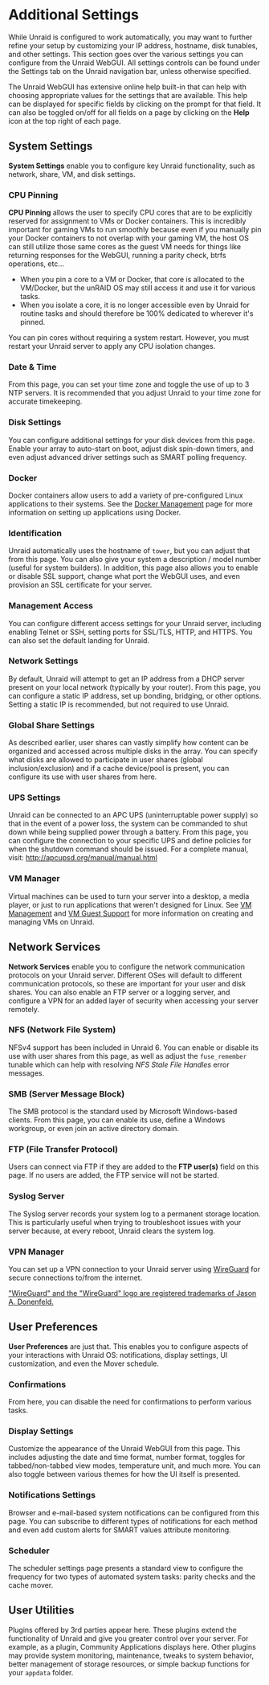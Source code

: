 # Additional Settings

While Unraid is configured to work automatically, you may want to further refine your setup by customizing your IP address, hostname, disk tunables, and other settings. This section goes over the various settings you can configure from the Unraid WebGUI. All settings controls can be found under the <navpath>Settings</navpath> tab on the Unraid navigation bar, unless otherwise specified.

The Unraid WebGUI has extensive online help built-in that can help with choosing appropriate values for the settings that are available. This help can be displayed for specific fields by clicking on the prompt for that field. It can also be toggled on/off for all fields on a page by clicking on the **Help** icon at the top right of each page.

## System Settings

**System Settings** enable you to configure key Unraid functionality, such as network, share, VM, and disk settings.

### CPU Pinning

**CPU Pinning** allows the user to specify CPU cores that are to be explicitly reserved for assignment to VMs or Docker containers. This is incredibly important for gaming VMs to run smoothly because even if you manually pin your Docker containers to not overlap with your gaming VM, the host OS can still utilize those same cores as the guest VM needs for things like returning responses for the WebGUI, running a parity check, btrfs operations, etc...

* When you pin a core to a VM or Docker, that core is allocated to the VM/Docker, but the unRAID OS may still access it and use it for various tasks.
* When you isolate a core, it is no longer accessible even by Unraid for routine tasks and should therefore be 100% dedicated to wherever it's pinned.

You can pin cores without requiring a system restart. However, you must restart your Unraid server to apply any CPU isolation changes.

### Date & Time

From this page, you can set your time zone and toggle the use of up to 3 NTP servers. It is recommended that you adjust Unraid to your time zone for accurate timekeeping.

### Disk Settings

You can configure additional settings for your disk devices from this page. Enable your array to auto-start on boot, adjust disk spin-down timers, and even adjust advanced driver settings such as SMART polling frequency.

### Docker

Docker containers allow users to add a variety of pre-configured Linux applications to their systems. See the [Docker Management](./docker-management.md) page for more information on setting up applications using Docker.

### Identification

Unraid automatically uses the hostname of `tower`, but you can adjust that from this page. You can also give your system a description / model number (useful for system builders). In addition, this page also allows you to enable or disable SSL support, change what port the WebGUI uses, and even provision an SSL certificate for your server.

### Management Access

You can configure different access settings for your Unraid server, including enabling Telnet or SSH, setting ports for SSL/TLS, HTTP, and HTTPS. You can also set the default landing for Unraid.

### Network Settings

By default, Unraid will attempt to get an IP address from a DHCP server present on your local network (typically by your router). From this page, you can configure a static IP address, set up bonding, bridging, or other options. Setting a static IP is recommended, but not required to use Unraid.

### Global Share Settings

As described earlier, user shares can vastly simplify how content can be organized and accessed across multiple disks in the array. You can specify what disks are allowed to participate in user shares (global inclusion/exclusion) and if a cache device/pool is present, you can configure its use with user shares from here.

### UPS Settings

Unraid can be connected to an APC UPS (uninterruptable power supply) so that in the event of a power loss, the system can be commanded to shut down while being supplied power through a battery. From this page, you can configure the connection to your specific UPS and define policies for when the shutdown command should be issued. For a complete manual, visit: <http://apcupsd.org/manual/manual.html>

### VM Manager

Virtual machines can be used to turn your server into a desktop, a media player, or just to run applications that weren't designed for Linux. See [VM Management](./vm/vm-management.md) and [VM Guest Support](./vm/vm-support.md) for more information on creating and managing VMs on Unraid.

<!-- ## AFP (Apple File Protocol)

From this page you can enable user shares for use with the Apple File Protocol, allowing them to be used as valid Time Machine backup targets for your Mac OS X devices.
-->

## Network Services

**Network Services** enable you to configure the network communication protocols on your Unraid server. Different OSes will default to different communication protocols, so these are important for your user and disk shares. You can also enable an FTP server or a logging server, and configure a VPN for an added layer of security when accessing your server remotely.

### NFS (Network File System)

NFSv4 support has been included in Unraid 6. You can enable or disable its use with user shares from this page, as well as adjust the `fuse_remember` tunable which can help with resolving _NFS Stale File Handles_ error messages.

### SMB (Server Message Block)

The SMB protocol is the standard used by Microsoft Windows-based clients. From this page, you can enable its use, define a Windows workgroup, or even join an active directory domain.

### FTP (File Transfer Protocol)

Users can connect via FTP if they are added to the **FTP user(s)** field on this page. If no users are added, the FTP service will not be started.

### Syslog Server

The Syslog server records your system log to a permanent storage location. This is particularly useful when trying to troubleshoot issues with your server because, at every reboot, Unraid clears the system log.

### VPN Manager

You can set up a VPN connection to your Unraid server using [WireGuard](security/vpn.md#wireguard) for secure connections to/from the internet.

["WireGuard" and the "WireGuard" logo are registered trademarks of Jason A. Donenfeld.](https://www.wireguard.com/)

## User Preferences

**User Preferences** are just that. This enables you to configure aspects of your interactions with Unraid OS: notifications, display settings, UI customization, and even the Mover schedule.

### Confirmations

From here, you can disable the need for confirmations to perform various tasks.

### Display Settings

Customize the appearance of the Unraid WebGUI from this page. This includes adjusting the date and time format, number format, toggles for tabbed/non-tabbed view modes, temperature unit, and much more. You can also toggle between various themes for how the UI itself is presented.

### Notifications Settings

Browser and e-mail-based system notifications can be configured from this page. You can subscribe to different types of notifications for each method and even add custom alerts for SMART values attribute monitoring.

### Scheduler

The scheduler settings page presents a standard view to configure the frequency for two types of automated system tasks: parity checks and the cache mover.

<!-- ### Parity Checks (Read Checks)

The parity disk contents need to be correct for Unraid to be able to recover a failed drive successfully without any data loss or corruption. The purpose of a Parity Check is to  confirm that the data on the array data drives is consistent with that held on the parity disk(s). **Parity is updated in real-time** during normal Unraid use so one should only
expect there to be any mismatch between the parity calculated from reading the data drives and that actually present on the parity drives(s) if there have been any system events such as an unclean shutdown or if there have been write errors reported.

It is recommended that Parity Checks are run at regular intervals as part of normal system maintenance. You do not want to do this too frequently as the check can adversely affect system performance while it is running (typical frequencies used are **monthly** or **quarterly**). It is recommended that such checks are run as **non-correcting** so that
if a data drive is playing up for any reason you do not corrupt the parity. **Correcting** parity checks do have to be run if any problem has been identified (and corrected) to get parity disk contents to once again be consistent with the contents of the data drives and this can be done manually from the _Main_ page in the Unraid GUI.

#### Notes

- The only acceptable number of errors reported by a parity check is 0. If you get any other result then you need to look into why this has happened as it can compromise Unraid's ability to recover failed drives without any data corruption/loss.
- If you do not have a parity disk present in the system then this option will run a Read-Check which simply involves reading through all the data drives to ensure they can be read without error. This is still a useful maintenance function as any read errors need to be investigated as they could lead to problems later.

### Mover

**Mover** is used to handle the automated transfer of data belonging to User Shares between a cache pool and the main array. Whether it actually moves files and in which direction is controlled by the value of the _Use Cache_ setting on each share.

The Mover task is normally scheduled to run automatically in the middle of the night when the system its likely to be otherwise inactive.

#### Notes

- Mover can never move files off a cache pool as fast as a user can potentially write to it. For this reason it is typically recommended that User Shares are set to not use a cache pool during the initial load of data into a new Unraid system as this is almost certainly to be more than the cache pool can handle so the benefit is marginal at best. This option should only be enabled when the volume of data on a daily basis is likely to be less that the cache pool can handle.
- Mover will never move files that are currently open in any application. In particular this can apply to the **System** share if the **Docker** or **VM** services are not disabled as they hold files in that location open all the time they are running.
- Mover will never moves any files that are found to exist on both a cache pool and the main array. In normal use this should not happen as files are only meant to exist at one of these locations. However it can happen if the user has moved files manually between drives thus bypassing Unraid's normal handling of files for User Shares.
- Mover can be run manually by using the Mover button on the Main page in the Unraid GUI.

-->

## User Utilities

Plugins offered by 3rd parties appear here. These plugins extend the functionality of Unraid and give you greater control over your server. For example, as a plugin, Community Applications displays here. Other plugins may provide system monitoring, maintenance, tweaks to system behavior, better management of storage resources, or simple backup functions for your `appdata` folder.
